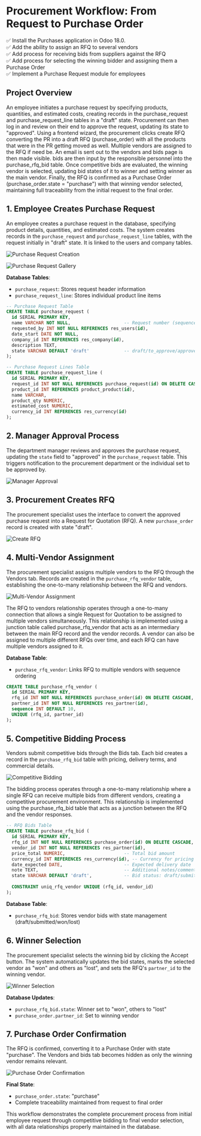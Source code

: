 # Procurement Workflow: From Request to Purchase Order

✅ Install the Purchases application in Odoo 18.0.  
✅ Add the ability to assign an RFQ to several vendors  
✅ Add process for receiving bids from suppliers against the RFQ  
✅ Add process for selecting the winning bidder and assigning them a Purchase Order  
✅ Implement a Purchase Request module for employees  

## Project Overview

An employee initiates a purchase request by specifying products, quantities, and estimated costs, creating records in the purchase_request and purchase_request_line tables in a "draft" state. Procurement can then log in and review on their end to approve the request, updating its state to "approved". Using a frontend wizard, the procurement clicks create RFQ converting the PR into a draft RFQ (purchase_order) with all the products that were in the PR getting moved as well. Multiple vendors are assigned to the RFQ if need be. An email is sent out to the vendors and bids page is then made visible. bids are then input by the responsible personnel into the purchase_rfq_bid table. Once competitive bids are evaluated, the winning vendor is selected, updating bid states of it to winner and setting winner as the main vendor. Finally, the RFQ is confirmed as a Purchase Order (purchase_order.state = "purchase") with that winning vendor selected, maintaining full traceability from the initial request to the final order.

## 1. Employee Creates Purchase Request

An employee creates a purchase request in the database, specifying product details, quantities, and estimated costs. The system creates records in the `purchase_request` and `purchase_request_line` tables, with the request initially in "draft" state. It is linked to the users and company tables.

![Purchase Request Creation](https://i.imgur.com/r6KURgA.png)

![Purchase Request Gallery](https://imgur.com/gallery/0-xAPQhy7)

**Database Tables**:
- `purchase_request`: Stores request header information
- `purchase_request_line`: Stores individual product line items

```sql
-- Purchase Request Table
CREATE TABLE purchase_request (
  id SERIAL PRIMARY KEY,
  name VARCHAR NOT NULL,                    -- Request number (sequence)
  requested_by INT NOT NULL REFERENCES res_users(id),
  date_start DATE NOT NULL,
  company_id INT REFERENCES res_company(id),
  description TEXT,
  state VARCHAR DEFAULT 'draft'             -- draft/to_approve/approved/done
);

-- Purchase Request Lines Table
CREATE TABLE purchase_request_line (
  id SERIAL PRIMARY KEY,
  request_id INT NOT NULL REFERENCES purchase_request(id) ON DELETE CASCADE,
  product_id INT REFERENCES product_product(id),
  name VARCHAR,
  product_qty NUMERIC,
  estimated_cost NUMERIC,
  currency_id INT REFERENCES res_currency(id)
);
```

## 2. Manager Approval Process

The department manager reviews and approves the purchase request, updating the `state` field to "approved" in the `purchase_request` table. This triggers notification to the procurement department or the individual set to be approved by.

![Manager Approval](https://i.imgur.com/crFMQBd.png)

## 3. Procurement Creates RFQ

The procurement specialist uses the interface to convert the approved purchase request into a Request for Quotation (RFQ). A new `purchase_order` record is created with state "draft".

![Create RFQ](https://i.imgur.com/jL0Fkr2.png)

## 4. Multi-Vendor Assignment

The procurement specialist assigns multiple vendors to the RFQ through the Vendors tab. Records are created in the `purchase_rfq_vendor` table, establishing the one-to-many relationship between the RFQ and vendors.

![Multi-Vendor Assignment](https://i.imgur.com/MOlfZu8.png)

The RFQ to vendors relationship operates through a one-to-many connection that allows a single Request for Quotation to be assigned to multiple vendors simultaneously. This relationship is implemented using a junction table called purchase_rfq_vendor that acts as an intermediary between the main RFQ record and the vendor records. A vendor can also be assigned to multiple different RFQs over time, and each RFQ can have multiple vendors assigned to it.

**Database Table**:
- `purchase_rfq_vendor`: Links RFQ to multiple vendors with sequence ordering

```sql
CREATE TABLE purchase_rfq_vendor (
  id SERIAL PRIMARY KEY,
  rfq_id INT NOT NULL REFERENCES purchase_order(id) ON DELETE CASCADE,
  partner_id INT NOT NULL REFERENCES res_partner(id),
  sequence INT DEFAULT 10,
  UNIQUE (rfq_id, partner_id)
);
```

## 5. Competitive Bidding Process

Vendors submit competitive bids through the Bids tab. Each bid creates a record in the `purchase_rfq_bid` table with pricing, delivery terms, and commercial details.

![Competitive Bidding](https://i.imgur.com/Ii0psNG.png)

The bidding process operates through a one-to-many relationship where a single RFQ can receive multiple bids from different vendors, creating a competitive procurement environment. This relationship is implemented using the purchase_rfq_bid table that acts as a junction between the RFQ and the vendor responses.

```sql
-- RFQ Bids Table
CREATE TABLE purchase_rfq_bid (
  id SERIAL PRIMARY KEY,
  rfq_id INT NOT NULL REFERENCES purchase_order(id) ON DELETE CASCADE,
  vendor_id INT NOT NULL REFERENCES res_partner(id),
  price_total NUMERIC,                      -- Total bid amount
  currency_id INT REFERENCES res_currency(id), -- Currency for pricing
  date_expected DATE,                       -- Expected delivery date
  note TEXT,                                -- Additional notes/comments
  state VARCHAR DEFAULT 'draft',            -- Bid status: draft/submitted/won/lost
  
  CONSTRAINT uniq_rfq_vendor UNIQUE (rfq_id, vendor_id)
);
```

**Database Table**:
- `purchase_rfq_bid`: Stores vendor bids with state management (draft/submitted/won/lost)

## 6. Winner Selection

The procurement specialist selects the winning bid by clicking the Accept button. The system automatically updates the bid states, marks the selected vendor as "won" and others as "lost", and sets the RFQ's `partner_id` to the winning vendor.

![Winner Selection](https://i.imgur.com/Ii0psNG.png)

**Database Updates**:
- `purchase_rfq_bid.state`: Winner set to "won", others to "lost"
- `purchase_order.partner_id`: Set to winning vendor

## 7. Purchase Order Confirmation

The RFQ is confirmed, converting it to a Purchase Order with state "purchase". The Vendors and bids tab becomes hidden as only the winning vendor remains relevant.

![Purchase Order Confirmation](https://i.imgur.com/pwNKwAC.png)

**Final State**:
- `purchase_order.state`: "purchase"
- Complete traceability maintained from request to final order

This workflow demonstrates the complete procurement process from initial employee request through competitive bidding to final vendor selection, with all data relationships properly maintained in the database.
